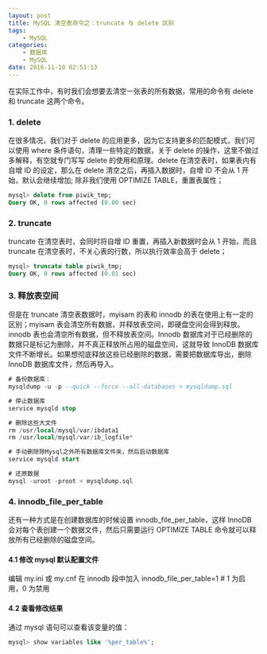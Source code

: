 ```yaml
---
layout: post
title: MySQL 清空表命令之：truncate 与 delete 区别
tags: 
    - MySQL
categories: 
    - 数据库
    - MySQL
date: 2016-11-10 02:53:13
---
```


在实际工作中，有时我们会想要去清空一张表的所有数据，常用的命令有 delete 和 truncate 这两个命令。

### 1. delete

在很多情况，我们对于 delete 的应用更多，因为它支持更多的匹配模式，我们可以使用 where 条件语句，清理一些特定的数据，关于 delete 的操作，这里不做过多解释，有空就专门写写 delete 的使用和原理。delete 在清空表时，如果表内有自增 ID 的设定，那么在 delete 清空之后，再插入数据时，自增 ID 不会从 1 开始，默认会继续增加; 除非我们使用 OPTIMIZE TABLE，重置表属性；

```sql
mysql> delete from piwik_tmp;
Query OK, 0 rows affected (0.00 sec)
```

### 2. truncate

truncate 在清空表时，会同时将自增 ID 重置，再插入新数据时会从 1 开始，而且 truncate 在清空表时，不关心表的行数，所以执行效率会高于 delete；

```sql
mysql> truncate table piwik_tmp;
Query OK, 0 rows affected (0.01 sec)

```

### 3. 释放表空间

但是在 truncate 清空表数据时，myisam 的表和 innodb 的表在使用上有一定的区别；myisam 表会清空所有数据，并释放表空间，即硬盘空间会得到释放。innodb 表也会清空所有数据，但不释放表空间。Innodb 数据库对于已经删除的数据只是标记为删除，并不真正释放所占用的磁盘空间，这就导致 InnoDB 数据库文件不断增长。如果想彻底释放这些已经删除的数据，需要把数据库导出，删除 InnoDB 数据库文件，然后再导入。

```sql
# 备份数据库：
mysqldump -u -p --quick --force --all-databases > mysqldump.sql

# 停止数据库
service mysqld stop

# 删除这些大文件
rm /usr/local/mysql/var/ibdata1
rm /usr/local/mysql/var/ib_logfile*

# 手动删除除Mysql之外所有数据库文件夹，然后启动数据库
service mysqld start

# 还原数据
mysql -uroot -proot < mysqldump.sql
```

### 4. innodb\_file\_per_table

还有一种方式是在创建数据库的时候设置 innodb\_file\_per_table，这样 InnoDB 会对每个表创建一个数据文件，然后只需要运行 OPTIMIZE TABLE 命令就可以释放所有已经删除的磁盘空间。

#### 4.1 修改 mysql 默认配置文件

编辑 my.ini 或 my.cnf 在 innodb 段中加入 innodb\_file\_per_table=1 # 1 为启用，0 为禁用

#### 4.2 查看修改结果

通过 mysql 语句可以查看该变量的值：

```sql
mysql> show variables like '%per_table%';
```
